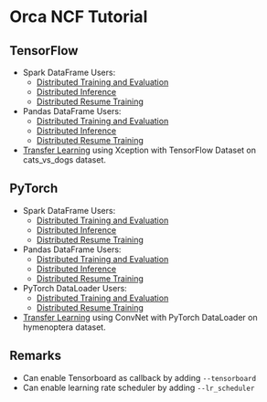 # Orca NCF Tutorial

## TensorFlow
- Spark DataFrame Users:
    - [Distributed Training and Evaluation](tf_train_spark_dataframe.py)
    - [Distributed Inference](tf_predict_spark_dataframe.py)
    - [Distributed Resume Training](tutorial/NCF/tf_resume_train_spark_dataframe.py)
- Pandas DataFrame Users:
    - [Distributed Training and Evaluation](tf_train_xshards.py)
    - [Distributed Inference](tf_predict_xshards.py)
    - [Distributed Resume Training](tutorial/NCF/tf_resume_train_xshards.py)
- [Transfer Learning](../tf/transfer_learning.py) using Xception with TensorFlow Dataset on cats_vs_dogs dataset.

## PyTorch
- Spark DataFrame Users:
    - [Distributed Training and Evaluation](pytorch_train_spark_dataframe.py)
    - [Distributed Inference](pytorch_predict_spark_dataframe.py)
    - [Distributed Resume Training](pytorch_resume_spark_dataframe.py)
- Pandas DataFrame Users:
    - [Distributed Training and Evaluation](pytorch_train_xshards.py)
    - [Distributed Inference](pytorch_predict_xshards.py)
    - [Distributed Resume Training](pytorch_resume_xshards.py)
- PyTorch DataLoader Users:
    - [Distributed Training and Evaluation](pytorch_train_dataloader.py)
    - [Distributed Resume Training](pytorch_resume_dataloader.py)
- [Transfer Learning](../pytorch/transfer_learning/train.py) using ConvNet with PyTorch DataLoader on hymenoptera dataset.

## Remarks
- Can enable Tensorboard as callback by adding `--tensorboard`
- Can enable learning rate scheduler by adding `--lr_scheduler`
